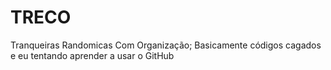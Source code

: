 # TRECO
Tranqueiras Randomicas Com Organização;
Basicamente códigos cagados e eu tentando aprender a usar o GitHub